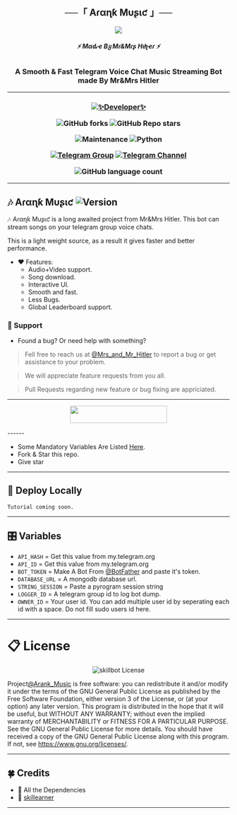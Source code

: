 <h2 align="center">
    ──「 Aɾαɳƙ Mυʂιƈ   」──
</h2>
<p align="center">
  <img src="https://telegra.ph/file/36caf45b45a45ea368434.jpg">
</p>

<h6 align="center">
  <b>⚡ Mαԃҽ Bყ Mɾ&Mɾʂ Hιƚʅҽɾ ⚡</b>
</h6>

<h3 align="center">
  <b>A Smooth & Fast Telegram Voice Chat Music Streaming Bot made By Mr&Mrs Hitler</b>
</h3>

------
<h3 align="center">

  [![✨Developer✨](https://img.shields.io/badge/✨Developer✨-white?&style=social&logo=telegram)](https://t.me/Itsz_Krish_Babess)
  
  ![GitHub forks](https://img.shields.io/github/forks/CoderXKrishna/Arank_Music?style=social)
  ![GitHub Repo stars](https://img.shields.io/github/stars/CoderXKrishna/Arank_music?style=social)
  
  ![Maintenance](https://img.shields.io/badge/Maintained%3F-Yes-white?&style=social&logo=hugo)
  ![Python](https://img.shields.io/badge/Python-v3.11-white?style=social&logo=python)
    
  [![Telegram Group](https://img.shields.io/badge/Telegram-Group-white?&style=social&logo=telegram)](https://t.me/Mrs_And_Mr_Hitler)
  [![Telegram Channel](https://img.shields.io/badge/Telegram-Channel-white?&style=social&logo=telegram)](https://t.me/Mrs_And_Mr_Hitler)

  ![GitHub language count](https://img.shields.io/github/languages/count/coderXKrishna/Arank_music?&style=social&logo=hyper)
  
</h3>

------
## 🎶 Aɾαɳƙ Mυʂιƈ ![Version](https://img.shields.io/github/v/release/CoderXKrishna/Arank_music?color=black&logo=github&logoColor=black&style=social)

🎶 Aɾαɳƙ Mυʂιƈ is a long awaited project from Mr&Mrs Hitler. This bot can stream songs on your telegram group voice chats.

This is a light weight source, as a result it gives faster and better performance.

- ❤️ Features:
  - Audio+Video support.
  - Song download.
  - Interactive UI.
  - Smooth and fast.
  - Less Bugs.
  - Global Leaderboard support.

### 📣 Support
- Found a bug? Or need help with something?

> Fell free to reach us at [@Mrs_and_Mr_Hitler](https://t.me/Mrs_And_Mr_Hitler) to report a bug or get assistance to your problem.

> We will appreciate feature requests from you all.

> Pull Requests regarding new feature or bug fixing are appriciated.

------
<p align="center"><a href="https://dashboard.heroku.com/new?template=https://github.com/CoderXKrishna/Arank_Music"> <img src="https://img.shields.io/badge/Deploy%20On%20Heroku-black?style=for-the-badge&logo=heroku" width="220" height="38.45"/></a></p>
------

- Some Mandatory Variables Are Listed [Here](#Variables).
- Fork & Star this repo.
- Give star 
------
## 🚀 Deploy Locally

`Tutorial coming soon.`

------
## 🎛️ Variables

- `API_HASH`  =  Get this value from my.telegram.org
- `API_ID`  =  Get this value from my.telegram.org
- `BOT_TOKEN`  =  Make A Bot From [@BotFather](https://t.me/botfather) and paste it's token.
- `DATABASE_URL`  =  A mongodb database url.
- `STRING_SESSION`  =  Paste a pyrogram session string
- `LOGGER_ID`  =  A telegram group id to log bot dump.
- `OWNER_ID` = Your user id. You can add multiple user id by seperating each id with a space. Do not fill sudo users id here.

------
# 📋 License

<p align="center">
    <img src="https://www.gnu.org/graphics/gplv3-or-later.png" alt="skillbot License">
</p>

Project[@Arank_Music](https://github.com/CoderXKrishna/Arank_Music) is free software: you can redistribute it and/or modify
it under the terms of the GNU General Public License as published by
the Free Software Foundation, either version 3 of the License, or
(at your option) any later version.
This program is distributed in the hope that it will be useful,
but WITHOUT ANY WARRANTY; without even the implied warranty of
MERCHANTABILITY or FITNESS FOR A PARTICULAR PURPOSE.  See the
GNU General Public License for more details.
You should have received a copy of the GNU General Public License
along with this program. If not, see <https://www.gnu.org/licenses/>.

------
## 🍀 Credits

- 💖 All the Dependencies
- 💖 [skillearner](https://github.com/skill-learner21)

------





 
